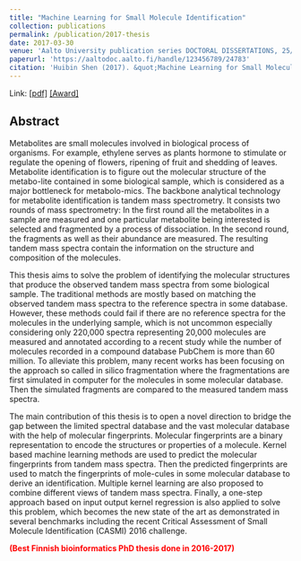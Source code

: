 ```yaml
---
title: "Machine Learning for Small Molecule Identification"
collection: publications
permalink: /publication/2017-thesis
date: 2017-03-30
venue: 'Aalto University publication series DOCTORAL DISSERTATIONS, 25/2017'
paperurl: 'https://aaltodoc.aalto.fi/handle/123456789/24783'
citation: 'Huibin Shen (2017). &quot;Machine Learning for Small Molecule Identification&quot; <i>Aalto University publication series DOCTORAL DISSERTATIONS, 25/2017</i>'
---
```



Link: [[pdf]](https://aaltodoc.aalto.fi/bitstream/handle/123456789/24783/isbn9789526072920.pdf?sequence=1&isAllowed=y) [[Award]](http://bioinf.fi/winner-of-the-best-thesis-award/)


## Abstract

Metabolites are small molecules involved in biological process of organisms. For example, ethylene serves as plants hormone to stimulate or regulate the opening of flowers, ripening of fruit and shedding of leaves. Metabolite identification is to figure out the molecular structure of the metabo-lite contained in some biological sample, which is considered as a major bottleneck for metabolo-mics. The backbone analytical technology for metabolite identification is tandem mass spectrometry. It consists two rounds of mass spectrometry: In the first round all the metabolites in a sample are measured and one particular metabolite being interested is selected and fragmented by a process of dissociation. In the second round, the fragments as well as their abundance are measured. The resulting tandem mass spectra contain the information on the structure and composition of the molecules.
 
This thesis aims to solve the problem of identifying the molecular structures that produce the observed tandem mass spectra from some biological sample. The traditional methods are mostly based on matching the observed tandem mass spectra to the reference spectra in some database. However, these methods could fail if there are no reference spectra for the molecules in the underlying sample, which is not uncommon especially considering only 220,000 spectra representing 20,000 molecules are measured and annotated according to a recent study while the number of molecules recorded in a compound database PubChem is more than 60 million. To alleviate this problem, many recent works has been focusing on the approach so called in silico fragmentation where the fragmentations are first simulated in computer for the molecules in some molecular database. Then the simulated fragments are compared to the measured tandem mass spectra.
 
The main contribution of this thesis is to open a novel direction to bridge the gap between the limited spectral database and the vast molecular database with the help of molecular fingerprints. Molecular fingerprints are a binary representation to encode the structures or properties of a molecule. Kernel based machine learning methods are used to predict the molecular fingerprints from tandem mass spectra. Then the predicted fingerprints are used to match the fingerprints of mole-cules in some molecular database to derive an identification. Multiple kernel learning are also proposed to combine different views of tandem mass spectra. Finally, a one-step approach based on input output kernel regression is also applied to solve this problem, which becomes the new state of the art as demonstrated in several benchmarks including the recent Critical Assessment of Small Molecule Identification (CASMI) 2016 challenge.

<b><span style="color:red">(Best Finnish bioinformatics PhD thesis done in 2016-2017)</span></b>